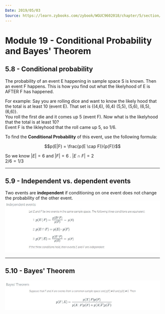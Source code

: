 ```yaml
---
Date: 2019/05/03
Source: https://learn.zybooks.com/zybook/WGUC9602018/chapter/5/section/7
---
```


# Module 19 - Conditional Probability and Bayes' Theorem

## 5.8 - Conditional probability

The probability of an event E happening in sample space S is known.  Then an event F happens.  This is how you find out what the likelyhood of E is AFTER F has happened.  

For example: Say you are rolling dice and want to know the likely hood that the total is at least 10 (event E).  That set is {(4,6), (6,4) (5,5), (5,6), (6,5), (6,6)}.  
You roll the first die and it comes up 5 (event F).  Now what is the likelyhood that the total is at least 10?  
Event F is the likleyhood that the roll came up 5, so 1/6.  

To find the **Conditional Probability** of this event, use the following formula:  

$$p(E|F) = \frac{p(E \cap F)}{p(F)}$$

So we know $|E| = 6$ and $|F| = 6$ .  $|E \cap F| = 2$  
$2/6 = 1/3$

---

## 5.9 - Independent vs. dependent events

Two events are **independent** if conditioning on one event does not change the probability of the other event.  
![19.1](./Img/19.1.JPG)  

---

## 5.10 - Bayes' Theorem

![19.2](./Img/19.2.JPG)  